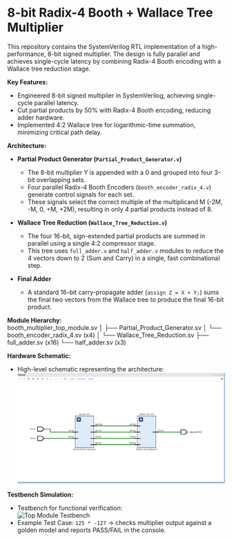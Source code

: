 # 8-bit Radix-4 Booth + Wallace Tree Multiplier

This repository contains the SystemVerilog RTL implementation of a high-performance, 8-bit signed multiplier. The design is fully parallel and achieves single-cycle latency by combining Radix-4 Booth encoding with a Wallace tree reduction stage.

**Key Features:**  
- Engineered 8-bit signed multiplier in SystemVerilog, achieving single-cycle parallel latency.  
- Cut partial products by 50% with Radix-4 Booth encoding, reducing adder hardware.  
- Implemented 4:2 Wallace tree for logarithmic-time summation, minimizing critical path delay.  

**Architecture:**  
- **Partial Product Generator (`Partial_Product_Generator.v`)**  
  - The 8-bit multiplier Y is appended with a 0 and grouped into four 3-bit overlapping sets.  
  - Four parallel Radix-4 Booth Encoders (`booth_encoder_radix_4.v`) generate control signals for each set.  
  - These signals select the correct multiple of the multiplicand M (-2M, -M, 0, +M, +2M), resulting in only 4 partial products instead of 8.  

- **Wallace Tree Reduction (`Wallace_Tree_Reduction.v`)**  
  - The four 16-bit, sign-extended partial products are summed in parallel using a single 4:2 compressor stage.  
  - This tree uses `full_adder.v` and `half_adder.v` modules to reduce the 4 vectors down to 2 (Sum and Carry) in a single, fast combinational step.  

- **Final Adder**  
  - A standard 16-bit carry-propagate adder (`assign Z = X + Y;`) sums the final two vectors from the Wallace tree to produce the final 16-bit product.  

**Module Hierarchy:**  
booth_multiplier_top_module.sv
│
├── Partial_Product_Generator.sv
│ └── booth_encoder_radix_4.sv (x4)
│
└── Wallace_Tree_Reduction.sv
├── full_adder.sv (x16)
└── half_adder.sv (x3)

**Hardware Schematic:**  
- High-level schematic representing the architecture:  
![Multiplier Schematic](Schematic.png)  

**Testbench Simulation:**  
- Testbench for functional verification:  
![Top Module Testbench](top_module_tb.png)
- Example Test Case: `125 * -127` → checks multiplier output against a golden model and reports PASS/FAIL in the console.
